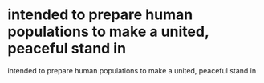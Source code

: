 # intended to prepare human populations to make a united, peaceful stand in

intended to prepare human populations to make a united, peaceful stand in
